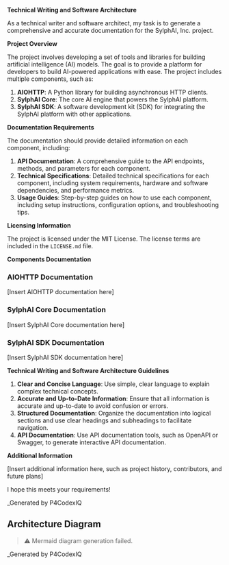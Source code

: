 **Technical Writing and Software Architecture**

As a technical writer and software architect, my task is to generate a comprehensive and accurate documentation for the SylphAI, Inc. project.

**Project Overview**

The project involves developing a set of tools and libraries for building artificial intelligence (AI) models. The goal is to provide a platform for developers to build AI-powered applications with ease. The project includes multiple components, such as:

1. **AIOHTTP**: A Python library for building asynchronous HTTP clients.
2. **SylphAI Core**: The core AI engine that powers the SylphAI platform.
3. **SylphAI SDK**: A software development kit (SDK) for integrating the SylphAI platform with other applications.

**Documentation Requirements**

The documentation should provide detailed information on each component, including:

1. **API Documentation**: A comprehensive guide to the API endpoints, methods, and parameters for each component.
2. **Technical Specifications**: Detailed technical specifications for each component, including system requirements, hardware and software dependencies, and performance metrics.
3. **Usage Guides**: Step-by-step guides on how to use each component, including setup instructions, configuration options, and troubleshooting tips.

**Licensing Information**

The project is licensed under the MIT License. The license terms are included in the `LICENSE.md` file.

**Components Documentation**

### AIOHTTP Documentation

[Insert AIOHTTP documentation here]

### SylphAI Core Documentation

[Insert SylphAI Core documentation here]

### SylphAI SDK Documentation

[Insert SylphAI SDK documentation here]

**Technical Writing and Software Architecture Guidelines**

1. **Clear and Concise Language**: Use simple, clear language to explain complex technical concepts.
2. **Accurate and Up-to-Date Information**: Ensure that all information is accurate and up-to-date to avoid confusion or errors.
3. **Structured Documentation**: Organize the documentation into logical sections and use clear headings and subheadings to facilitate navigation.
4. **API Documentation**: Use API documentation tools, such as OpenAPI or Swagger, to generate interactive API documentation.

**Additional Information**

[Insert additional information here, such as project history, contributors, and future plans]

I hope this meets your requirements!

_Generated by P4CodexIQ

## Architecture Diagram

> ⚠️ Mermaid diagram generation failed.

_Generated by P4CodexIQ